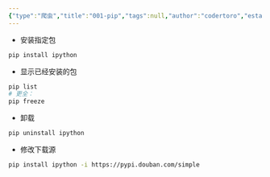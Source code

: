 ```yaml
---
{"type":"爬虫","title":"001-pip","tags":null,"author":"codertoro","establish":"2025-05-23","update":"2025/06/20 11:50","dg-publish":true,"permalink":"/Projects/09-WebCrawler/001-pip/","dgPassFrontmatter":true,"created":"2025-05-23T09:19:20.487+08:00","updated":"2025-06-20T11:50:44.000+08:00"}
---
```


- 安装指定包
```bash
pip install ipython
```

- 显示已经安装的包
```bash
pip list
# 更全：
pip freeze
```

- 卸载
```bash
pip uninstall ipython
```

- 修改下载源
```bash
pip install ipython -i https://pypi.douban.com/simple
```

